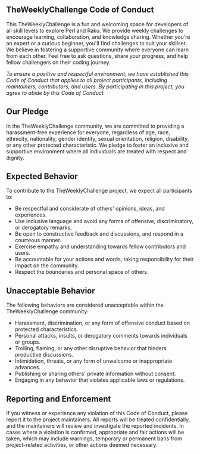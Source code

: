 ## TheWeeklyChallenge Code of Conduct

This TheWeeklyChallenge is a fun and welcoming space for developers of all skill levels to explore Perl and Raku. We provide weekly challenges to encourage learning, collaboration, and knowledge sharing. Whether you're an expert or a curious beginner, you'll find challenges to suit your skillset. We believe in fostering a supportive community where everyone can learn from each other. Feel free to ask questions, share your progress, and help fellow challengers on their coding journey.

_To ensure a positive and respectful environment, we have established this Code of Conduct that applies to all project participants, including maintainers, contributors, and users. By participating in this project, you agree to abide by this Code of Conduct._

## Our Pledge

In the TheWeeklyChallenge community, we are committed to providing a harassment-free experience for everyone, regardless of age, race, ethnicity, nationality, gender identity, sexual orientation, religion, disability, or any other protected characteristic. We pledge to foster an inclusive and supportive environment where all individuals are treated with respect and dignity.

## Expected Behavior

To contribute to the TheWeeklyChallenge project, we expect all participants to:

- Be respectful and considerate of others' opinions, ideas, and experiences.
- Use inclusive language and avoid any forms of offensive, discriminatory, or derogatory remarks.
- Be open to constructive feedback and discussions, and respond in a courteous manner.
- Exercise empathy and understanding towards fellow contributors and users.
- Be accountable for your actions and words, taking responsibility for their impact on the community.
- Respect the boundaries and personal space of others.

## Unacceptable Behavior

The following behaviors are considered unacceptable within the TheWeeklyChallenge community:

- Harassment, discrimination, or any form of offensive conduct based on protected characteristics.
- Personal attacks, insults, or derogatory comments towards individuals or groups.
- Trolling, flaming, or any other disruptive behavior that hinders productive discussions.
- Intimidation, threats, or any form of unwelcome or inappropriate advances.
- Publishing or sharing others' private information without consent.
- Engaging in any behavior that violates applicable laws or regulations.

## Reporting and Enforcement

If you witness or experience any violation of this Code of Conduct, please report it to the project maintainers. All reports will be treated confidentially, and the maintainers will review and investigate the reported incidents. In cases where a violation is confirmed, appropriate and fair actions will be taken, which may include warnings, temporary or permanent bans from project-related activities, or other actions deemed necessary.
